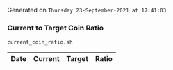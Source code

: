 Generated on `Thursday 23-September-2021 at 17:41:03`

### Current to Target Coin Ratio
`current_coin_ratio.sh`

Date|Current|Target|Ratio
---|---|---|---
